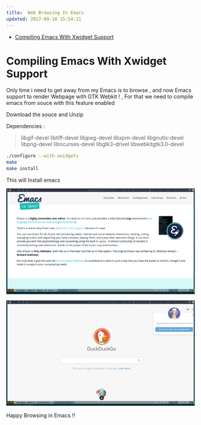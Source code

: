 ```yaml
---
title:  Web Browsing In Emacs
updated: 2017-09-18 15:54:21
---
```




- [Compiling Emacs With Xwidget Support](#orgcfb084f)


<a id="orgcfb084f"></a>

# Compiling Emacs With Xwidget Support

Only time i need to get away from my Emacs is to browse , and now Emacs support to render Webpage with GTK Webkit ! , For that we need to compile emacs from souce with this feature enabled

Download the souce and Unzip

Dependencies :

> 
> 
> libgif-devel libtiff-devel libjpeg-devel libxpm-devel libgnutls-devel libpng-devel libncurses-devel libgtk3-drivel libwebkitgtk3.0-devel

```sh
./configure --with-xwidgets
make
make install
```

This will Install emacs

![img](/assets/img/emacs-webbrowsing/screenshot_2017-09-18_15-49-01.png)

![img](/assets/img/emacs-webbrowsing/screenshot_2017-09-18_15-49-59.png)


Happy Browsing in Emacs !!

